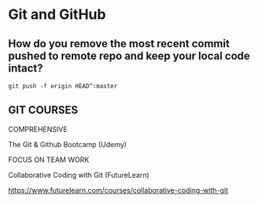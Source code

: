# Git and GitHub

## How do you remove the most recent commit pushed to remote repo and keep your local code intact?

```git
git push -f origin HEAD^:master
```


## GIT COURSES

COMPREHENSIVE

The Git & Github Bootcamp (Udemy)

FOCUS ON TEAM WORK

Collaborative Coding with Git (FutureLearn)

<https://www.futurelearn.com/courses/collaborative-coding-with-git>